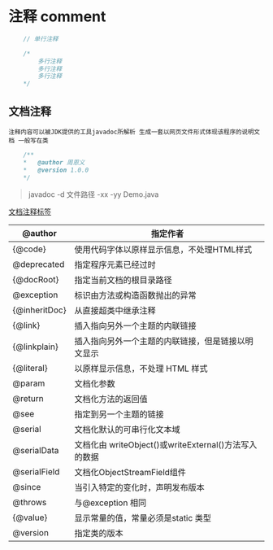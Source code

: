 # 注释 comment

```java
    // 单行注释

    /*
        多行注释
        多行注释
        多行注释
    */

```

## 文档注释
    注释内容可以被JDK提供的工具javadoc所解析 生成一套以网页文件形式体现该程序的说明文档 一般写在类

```java
    /**
    *	@author 周恩义
    *	@version 1.0.0
    */
```
> javadoc -d 文件路径 -xx -yy Demo.java

[文档注释标签](https://blog.csdn.net/qq_43085982/article/details/130381243)

|@author|	指定作者|
|--|--|
{@code}|	使用代码字体以原样显示信息，不处理HTML样式
@deprecated|	指定程序元素已经过时
{@docRoot}|	指定当前文档的根目录路径
@exception|	标识由方法或构造函数抛出的异常
{@inheritDoc}|	从直接超类中继承注释
{@link}|	插入指向另外一个主题的内联链接
{@linkplain}|	插入指向另外一个主题的内联链接，但是链接以明文显示
{@literal}|	以原样显示信息，不处理 HTML 样式
@param|	文档化参数
@return|	文档化方法的返回值
@see|	指定到另一个主题的链接
@serial|	文档化默认的可串行化文本域
@serialData|	文档化由 writeObject()或writeExternal()方法写入的数据
@serialField|	文档化ObjectStreamField组件
@since|	当引入特定的变化时，声明发布版本
@throws|	与@exception 相同
{@value}|	显示常量的值，常量必须是static 类型
@version|	指定类的版本